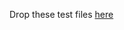 
Drop these test files 
[here](https://github.com/ReactTraining/react-router/tree/master/packages/react-router/modules/__tests__)
